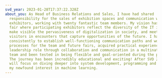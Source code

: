```yaml
---
svd_year: 2023-01-28T17:37:22.328Z
about_you: As Head of Business Relations and Sales, I have had shared
  responsibility for the sales of exhibition spaces and communication with
  exhibitors, working with twenty fantastic team members. My vision has been a
  fair where participating exhibitors reflect the diversity of the IT industry,
  make visible the pervasiveness of digitalization in society, and meet our
  visitors in encounters that capture opportunities of the future. I have worked
  consistently to establish well-functioning communication paths and work
  processes for the team and future fairs, acquired practical experience in the
  leadership role through collaboration and communication in a multinational
  team and been tested in being flexible and goal-oriented during the process.
  The journey has been incredibly educational and exciting! After SVD 2023, I
  will focus on diving deeper into system development, programming and exploring
  my newfound interest in machine learning.
---
```

